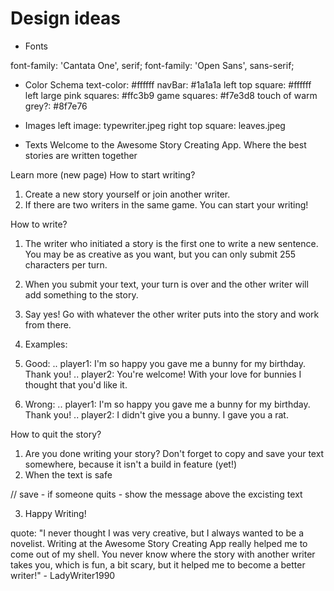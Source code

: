# Design ideas

- Fonts
<style>
@import url('https://fonts.googleapis.com/css?family=Cantata+One|Open+Sans&display=swap');
</style>

font-family: 'Cantata One', serif;
font-family: 'Open Sans', sans-serif;


- Color Schema
text-color: #ffffff
navBar: #1a1a1a
left top square: #ffffff
left large pink squares: #ffc3b9
game squares: #f7e3d8
touch of warm grey?: #8f7e76


- Images
left image: typewriter.jpeg
right top square: leaves.jpeg

- Texts
Welcome to the Awesome Story Creating App.
Where the best stories are written together

Learn more
(new page)
How to start writing?
1. Create a new story yourself or join another writer.
1. If there are two writers in the same game. You can start your writing!

How to write?
1. The writer who initiated a story is the first one to write a new sentence. You may be as creative as you want, but you can only submit 255 characters per turn.
1. When you submit your text, your turn is over and the other writer will add something to the story.

2. Say yes! Go with whatever the other writer puts into the story and work from there.
2. Examples:
2. Good:
.. player1: I'm so happy you gave me a bunny for my birthday. Thank you!
.. player2: You're welcome! With your love for bunnies I thought that you'd like it.

2. Wrong:
.. player1: I'm so happy you gave me a bunny for my birthday. Thank you!
.. player2: I didn't give you a bunny. I gave you a rat.

How to quit the story?
1. Are you done writing your story? Don't forget to copy and save your text somewhere, because it isn't a build in feature (yet!)
1. When the text is safe


// save - if someone quits - show the message above the excisting text

3. Happy Writing!

quote:
"I never thought I was very creative, but I always wanted to be a novelist. Writing at the Awesome Story Creating App really helped me to come out of my shell. You never know where the story with another writer takes you, which is fun, a bit scary, but it helped me to become a better writer!" - LadyWriter1990






